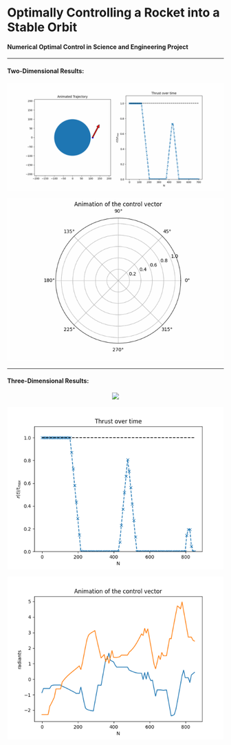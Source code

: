 # Optimally Controlling a Rocket into a Stable Orbit
#### Numerical Optimal Control in Science and Engineering Project
___

#### Two-Dimensional Results:

<center>

![](orbit2d_ani_and_thrust.gif)

![](orbit2d_polar.gif)

</center>

___

#### Three-Dimensional Results:

<center>

![](orbit3d_ani.gif)

![](orbit3d_thrust.png)

![](orbit3d_angles.png)

</center>
